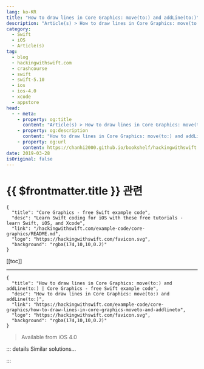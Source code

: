 ```yaml
---
lang: ko-KR
title: "How to draw lines in Core Graphics: move(to:) and addLine(to:)"
description: "Article(s) > How to draw lines in Core Graphics: move(to:) and addLine(to:)"
category:
  - Swift
  - iOS
  - Article(s)
tag: 
  - blog
  - hackingwithswift.com
  - crashcourse
  - swift
  - swift-5.10
  - ios
  - ios-4.0
  - xcode
  - appstore
head:
  - - meta:
    - property: og:title
      content: "Article(s) > How to draw lines in Core Graphics: move(to:) and addLine(to:)"
    - property: og:description
      content: "How to draw lines in Core Graphics: move(to:) and addLine(to:)"
    - property: og:url
      content: https://chanhi2000.github.io/bookshelf/hackingwithswift.com/example-code/core-graphics/how-to-draw-lines-in-core-graphics-moveto-and-addlineto.html
date: 2019-03-28
isOriginal: false
---
```


# {{ $frontmatter.title }} 관련

```component VPCard
{
  "title": "Core Graphics - free Swift example code",
  "desc": "Learn Swift coding for iOS with these free tutorials - learn Swift, iOS, and Xcode",
  "link": "/hackingwithswift.com/example-code/core-graphics/README.md",
  "logo": "https://hackingwithswift.com/favicon.svg",
  "background": "rgba(174,10,10,0.2)"
}
```

[[toc]]

---

```component VPCard
{
  "title": "How to draw lines in Core Graphics: move(to:) and addLine(to:) | Core Graphics - free Swift example code",
  "desc": "How to draw lines in Core Graphics: move(to:) and addLine(to:)",
  "link": "https://hackingwithswift.com/example-code/core-graphics/how-to-draw-lines-in-core-graphics-moveto-and-addlineto",
  "logo": "https://hackingwithswift.com/favicon.svg",
  "background": "rgba(174,10,10,0.2)"
}
```

> Available from iOS 4.0

<!-- TODO: 작성 -->

<!-- 
You can draw lines in Core Graphics using `move(to:)` and `addLine(to:)`. The first function moves the Core Graphics path to a `CGPoint` of your choosing, and the second function moves the path to a new point while also adding a line. Once you add in the required code to set up a context and choose a color, you can draw a triangle with this code:

```swift
let renderer1 = UIGraphicsImageRenderer(size: CGSize(width: 500, height: 500))
let img1 = renderer1.image { ctx in
    ctx.cgContext.setStrokeColor(UIColor.white.cgColor)
    ctx.cgContext.setLineWidth(3)

    ctx.cgContext.move(to: CGPoint(x: 50, y: 450))
    ctx.cgContext.addLine(to: CGPoint(x: 250, y: 50))
    ctx.cgContext.addLine(to: CGPoint(x: 450, y: 450))
    ctx.cgContext.addLine(to: CGPoint(x: 50, y: 450))

    let rectangle = CGRect(x: 0, y: 0, width: 512, height: 512)
    ctx.cgContext.addRect(rectangle)
    ctx.cgContext.drawPath(using: .fillStroke)
}
```

Once you've mastered drawing basic lines, you can create neat effects by rotating the context as you draw, like this:

```swift
let renderer2 = UIGraphicsImageRenderer(size: CGSize(width: 512, height: 512))
let img2 = renderer2.image { ctx in
    ctx.cgContext.setStrokeColor(UIColor.black.cgColor)

    ctx.cgContext.translateBy(x: 256, y: 256)

    var first = true
    var length: CGFloat = 256

    for _ in 0 ..< 256 {
        ctx.cgContext.rotate(by: CGFloat.pi / 2)

        if first {
            ctx.cgContext.move(to: CGPoint(x: length, y: 50))
            first = false
        } else {
            ctx.cgContext.addLine(to: CGPoint(x: length, y: 50))
        }

        length *= 0.99
    }

    ctx.cgContext.strokePath()
}
```

-->

::: details Similar solutions…

<!--
/quick-start/swiftui/all-swiftui-property-wrappers-explained-and-compared">All SwiftUI property wrappers explained and compared 
/quick-start/swiftui/swiftui-tips-and-tricks">SwiftUI tips and tricks 
/example-code/uikit/how-to-create-live-playgrounds-in-xcode">How to create live playgrounds in Xcode 
/example-code/core-graphics/how-to-calculate-the-point-where-two-lines-intersect">How to calculate the point where two lines intersect 
/example-code/core-graphics/how-to-use-core-graphics-blend-modes-to-draw-a-uiimage-differently">How to use Core Graphics blend modes to draw a UIImage differently</a>
-->

:::

